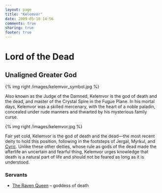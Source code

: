 ```yaml
---
layout: page
title: "Kelemvor"
date: 2009-05-10 14:56
comments: true
sharing: true
footer: true
---
```

# Lord of the Dead
## Unaligned Greater God

{% img right /images/kelemvor_symbol.jpg %}

Also known as the Judge of the Damned, Kelemvor is the god of death and the dead, and master of the Crystal Spire in the Fugue Plane. In his mortal days, Kelemvor was a skilled mercenary, with the heart of a noble paladin, concealed under rude manners and thwarted by his mysterious family curse.

{% img right /images/kelemvor.jpg %}

Fair yet cold, Kelemvor is the god of death and the dead—the most recent deity to hold this position, following in the footsteps of Jergal, Myrkul, and [Cyric](/deities/Cyric.html). Unlike these other deities, whose rule as gods of the dead made the afterlife an uncertain and fearful thing, Kelemvor urges knowledge that death is a natural part of life and should not be feared as long as it is understood.

### Servants

* [The Raven Queen](/deities/The-Raven-Queen.html) – goddess of death